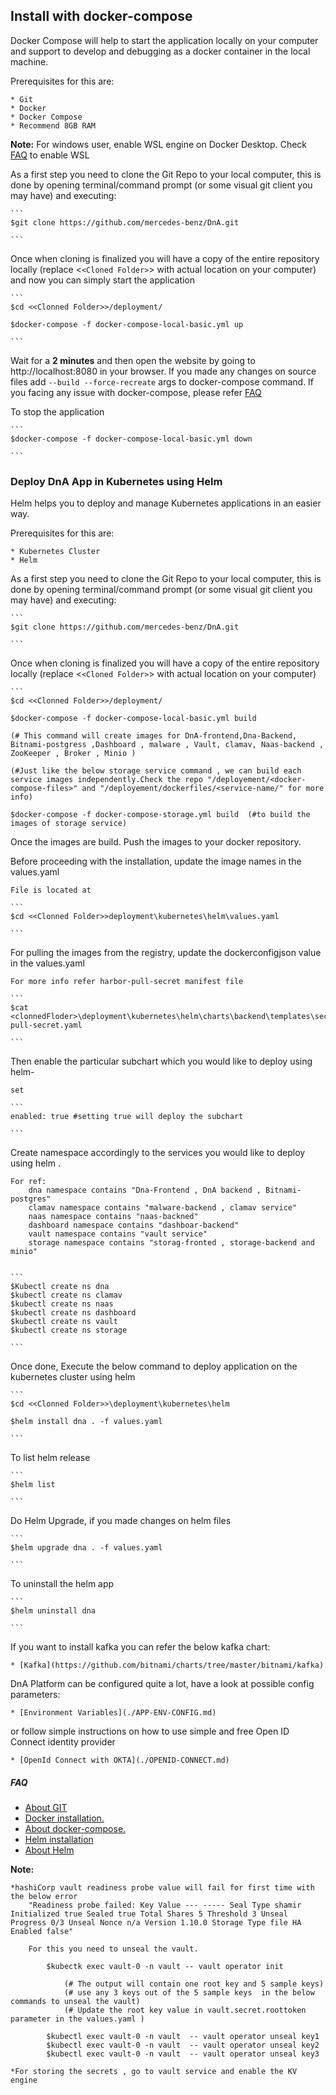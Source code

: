 ## **Install with docker-compose**

Docker Compose will help to start the application locally on your computer and support to develop and debugging as a docker container in the local machine.

Prerequisites for this are:

    * Git
    * Docker
    * Docker Compose
    * Recommend 8GB RAM

**Note:** For windows user, enable WSL engine on Docker Desktop. Check [FAQ](./FAQ.md) to enable WSL

As a first step you need to clone the Git Repo to your local computer, this is done by opening terminal/command prompt (or some visual git client you may have) and executing:

    ```
    $git clone https://github.com/mercedes-benz/DnA.git

    ```

Once when cloning is finalized you will have a copy of the entire repository locally (replace <`<Cloned Folder>`> with actual location on your computer) and now you can simply start the application

    ```
    $cd <<Clonned Folder>>/deployment/

    $docker-compose -f docker-compose-local-basic.yml up

    ```

Wait for a **2 minutes** and then open the website by going to http://localhost:8080 in your browser. If you made any changes on source files add `--build --force-recreate` args to docker-compose command. If you facing any issue with docker-compose, please refer [FAQ](./FAQ.md)

To stop the application

    ```
    $docker-compose -f docker-compose-local-basic.yml down

    ```

### **Deploy DnA App in Kubernetes using Helm**

Helm helps you to deploy and manage Kubernetes applications in an easier way.

Prerequisites for this are:

    * Kubernetes Cluster
    * Helm

As a first step you need to clone the Git Repo to your local computer, this is done by opening terminal/command prompt (or some visual git client you may have) and executing:

    ```
    $git clone https://github.com/mercedes-benz/DnA.git

    ```

Once when cloning is finalized you will have a copy of the entire repository locally (replace <`<Cloned Folder>`> with actual location on your computer)

    ```
    $cd <<Clonned Folder>>/deployment/

    $docker-compose -f docker-compose-local-basic.yml build

    (# This command will create images for DnA-frontend,Dna-Backend, Bitnami-postgress ,Dashboard , malware , Vault, clamav, Naas-backend , ZooKeeper , Broker , Minio )

    (#Just like the below storage service command , we can build each service images independently.Check the repo "/deployement/<docker-compose-files>" and "/deployement/dockerfiles/<service-name/" for more info)

    $docker-compose -f docker-compose-storage.yml build  (#to build the images of storage service)
        

Once the images are build. Push the images to your docker repository.

Before proceeding with the installation, update the image names in the values.yaml 

    File is located at 

    ```
    $cd <<Clonned Folder>>deployment\kubernetes\helm\values.yaml
    
    ```

For pulling the images from the registry, update the dockerconfigjson value in the values.yaml
    
    For more info refer harbor-pull-secret manifest file

    ```
    $cat <clonnedFloder>\deployment\kubernetes\helm\charts\backend\templates\secrets\harbor-pull-secret.yaml

    ```


Then enable the particular subchart which you would like to deploy using helm-

    set

    ```
    enabled: true #setting true will deploy the subchart

    ```

Create namespace accordingly to the services you would like to deploy using helm . 

    For ref:
        dna namespace contains "Dna-Frontend , DnA backend , Bitnami-postgres"
        clamav namespace contains "malware-backend , clamav service"
        naas namespace contains "naas-backned"
        dashboard namespace contains "dashboar-backend"
        vault namespace contains "vault service"
        storage namespace contains "storag-fronted , storage-backend and minio"


    ```
    $Kubectl create ns dna 
    $kubectl create ns clamav
    $kubectl create ns naas
    $kubectl create ns dashboard
    $kubectl create ns vault
    $kubectl create ns storage

    ```


Once done, Execute the below command to deploy application on the kubernetes cluster using helm

    ```
    $cd <<Clonned Folder>>\deployment\kubernetes\helm

    $helm install dna . -f values.yaml

    ```

To list helm release

    ```
    $helm list

    ```

Do Helm Upgrade, if you made changes on helm files

    ```
    $helm upgrade dna . -f values.yaml

    ```

To uninstall the helm app

    ```
    $helm uninstall dna

    ```

If you want to install kafka you can refer the below kafka chart:

    * [Kafka](https://github.com/bitnami/charts/tree/master/bitnami/kafka)

DnA Platform can be configured quite a lot, have a look at possible config parameters:

    * [Environment Variables](./APP-ENV-CONFIG.md)

or follow simple instructions on how to use simple and free Open ID Connect identity provider

    * [OpenId Connect with OKTA](./OPENID-CONNECT.md)

##### FAQ

* [About GIT](https://git-scm.com/doc)
* [Docker installation.](https://docs.docker.com/get-docker/)
* [About docker-compose.](https://docs.docker.com/compose/)
* [Helm installation](https://helm.sh/docs/intro/install/)
* [About Helm](https://helm.sh/docs/)


**Note:**

    *hashiCorp vault readiness probe value will fail for first time with the below error 
        "Readiness probe failed: Key Value --- ----- Seal Type shamir Initialized true Sealed true Total Shares 5 Threshold 3 Unseal Progress 0/3 Unseal Nonce n/a Version 1.10.0 Storage Type file HA Enabled false"

        For this you need to unseal the vault.

            $kubectk exec vault-0 -n vault -- vault operator init

                (# The output will contain one root key and 5 sample keys)
                (# use any 3 keys out of the 5 sample keys  in the below commands to unseal the vault)
                (# Update the root key value in vault.secret.roottoken parameter in the values.yaml )

            $kubectl exec vault-0 -n vault  -- vault operator unseal key1
            $kubectl exec vault-0 -n vault  -- vault operator unseal key2
            $kubectl exec vault-0 -n vault  -- vault operator unseal key3

    *For storing the secrets , go to vault service and enable the KV engine 

